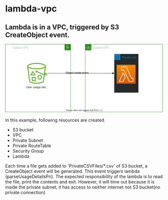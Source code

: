 # lambda-vpc

## Lambda is in a VPC, triggered by S3 CreateObject event.

![Alt text](./architecture.svg?raw=true&sanitize=true "architecture diagram")

In this example, following resources are created.


- S3 bucket
- VPC
- Private Subnet
- Private RouteTable
- Security Group
- Lambda



Each time a file gets added to 'PrivateCSVFiles/*.csv' of S3 bucket, a CreateObject event will be generated.
This event triggers lambda (parseUsageDetailsPri).
The expected responsibility of the lambda is to read the file, print the contents and exit.
However, it will time out because it is inside the private subnet, it has access to neither internet not S3 bucket(no private connection)
